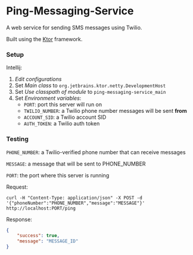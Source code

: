 # Ping-Messaging-Service

A web service for sending SMS messages using Twilio.

Built using the [Ktor](https://github.com/Kotlin/ktor) framework.

### Setup

Intellij:

1. *Edit configurations*
2. Set *Main class* to `org.jetbrains.ktor.netty.DevelopmentHost`
3. Set *Use classpath of module* to `ping-messaging-service_main`
4. Set *Environment variables*:
    - `PORT`: port this server will run on
    - `TWILIO_NUMBER`: a Twilio phone number messages will be sent **from**
    - `ACCOUNT_SID`: a Twilio account SID
    - `AUTH_TOKEN`: a Twilio auth token

### Testing

`PHONE_NUMBER`: a Twilio-verified phone number that can receive messages

`MESSAGE`: a message that will be sent to PHONE_NUMBER

`PORT`: the port where this server is running

Request:

`curl -H "Content-Type: application/json" -X POST -d '{"phoneNumber":"PHONE_NUMBER","message":"MESSAGE"}' http://localhost:PORT/ping`

Response:

```json
{
    "success": true,
    "message": "MESSAGE_ID"
}
```